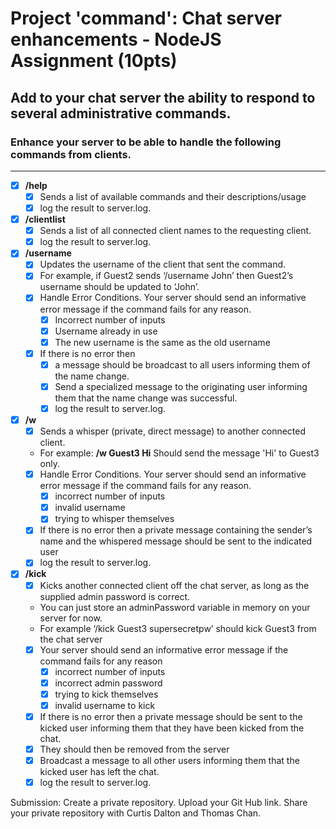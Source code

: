 # Project 'command': Chat server enhancements - NodeJS Assignment (10pts)

## Add to your chat server the ability to respond to several administrative commands.
### Enhance your server to be able to handle the following commands from clients.
---
- [x] **/help**
   - [x] Sends a list of available commands and their descriptions/usage
   - [x] log the result to server.log.
- [x] **/clientlist**
   - [x] Sends a list of all connected client names to the requesting client.
   - [x] log the result to server.log.
- [x] **/username**
   - [x] Updates the username of the client that sent the command.
   - [x] For example, if Guest2 sends ‘/username John’ then Guest2’s username should be updated to ‘John’.
   - [x] Handle Error Conditions. Your server should send an informative error message if the command fails for any reason.
     - [x] Incorrect number of inputs
     - [x] Username already in use
     - [x] The new username is the same as the old username
   - [x] If there is no error then
     - [x] a message should be broadcast to all users informing them of the name change.
     - [x]  Send a specialized message to the originating user informing them that the name change was successful.
     - [x]  log the result to server.log.
- [x] **/w**
   - [x] Sends a whisper (private, direct message) to another connected client.
   - For example: **/w Guest3 Hi** Should send the message 'Hi' to Guest3 only.
   - [x] Handle Error Conditions. Your server should send an informative error message if the command fails for any reason.
     - [x] incorrect number of inputs
     - [x] invalid username
     - [x] trying to whisper themselves
   - [x] If there is no error then a private message containing the sender’s name and the whispered message should be sent to the indicated user
   - [x] log the result to server.log.
 - [x] **/kick**
    - [x] Kicks another connected client off the chat server, as long as the supplied admin password is correct.
    - You can just store an adminPassword variable in memory on your server for now.
    - For example ‘/kick Guest3 supersecretpw’ should kick Guest3 from the chat server
    - [x] Your server should send an informative error message if the command fails for any reason
      - [x] incorrect number of inputs
      - [x] incorrect admin password
      - [x] trying to kick themselves
      - [x] invalid username to kick
    - [x] If there is no error then a private message should be sent to the kicked user informing them that they have been kicked from the chat.
    - [x] They should then be removed from the server
    - [x] Broadcast a message to all other users informing them that the kicked user has left the chat.
    - [x] log the result to server.log.

Submission:
Create a private repository.
Upload your Git Hub link.
Share your private repository with Curtis Dalton and Thomas Chan.
